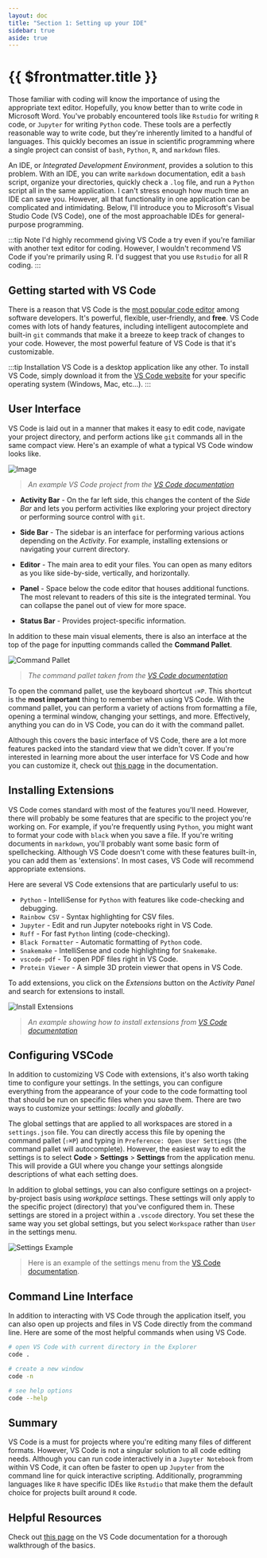 ```yaml
---
layout: doc
title: "Section 1: Setting up your IDE"
sidebar: true
aside: true
---
```


# {{ $frontmatter.title }}

Those familiar with coding will know the importance of using the appropriate text editor. Hopefully, you know better than to write code in Microsoft Word. You've probably encountered tools like `Rstudio` for writing `R` code, or `Jupyter` for writing `Python` code. These tools are a perfectly reasonable way to write code, but they're inherently limited to a handful of languages. This quickly becomes an issue in scientific programming where a single project can consist of `bash`, `Python`, `R`, and `markdown` files.

An IDE, or _Integrated Development Environment_, provides a solution to this problem. With an IDE, you can write `markdown` documentation, edit a `bash` script, organize your directories, quickly check a `.log` file, and run a `Python` script all in the same application. I can't stress enough how much time an IDE can save you. However, all that functionality in one application can be complicated and intimidating. Below, I'll introduce you to Microsoft's Visual Studio Code (VS Code), one of the most approachable IDEs for general-purpose programming.

:::tip Note
I'd highly recommend giving VS Code a try even if you're familiar with another text editor for coding. However, I wouldn't recommend VS Code if you're primarily using R. I'd suggest that you use `Rstudio` for all R coding.
:::

## Getting started with VS Code

There is a reason that VS Code is the [most popular code editor](https://survey.stackoverflow.co/2023/#section-most-popular-technologies-integrated-development-environment) among software developers. It's powerful, flexible, user-friendly, and **free**. VS Code comes with lots of handy features, including intelligent autocomplete and built-in `git` commands that make it a breeze to keep track of changes to your code. However, the most powerful feature of VS Code is that it's customizable.

:::tip Installation
VS Code is a desktop application like any other. To install VS Code, simply download it from the [VS Code website](https://code.visualstudio.com/) for your specific operating system (Windows, Mac, etc...).
:::

## User Interface

VS Code is laid out in a manner that makes it easy to edit code, navigate your project directory, and perform actions like `git` commands all in the same compact view. Here's an example of what a typical VS Code window looks like.

![Image](https://code.visualstudio.com/assets/docs/getstarted/userinterface/hero.png)
> *An example VS Code project from the [VS Code documentation](https://code.visualstudio.com/docs/getstarted/userinterface)*

- **Activity Bar** - On the far left side, this changes the content of the _Side Bar_ and lets you perform activities like exploring your project directory or performing source control with `git`.

- **Side Bar** - The sidebar is an interface for performing various actions depending on the _Activity_. For example, installing extensions or navigating your current directory.

- **Editor** - The main area to edit your files. You can open as many editors as you like side-by-side, vertically, and horizontally.

- **Panel** - Space below the code editor that houses additional functions. The most relevant to readers of this site is the integrated terminal. You can collapse the panel out of view for more space.

- **Status Bar** - Provides project-specific information.

In addition to these main visual elements, there is also an interface at the top of the page for inputting commands called the **Command Pallet**.

![Command Pallet](https://code.visualstudio.com/assets/docs/getstarted/userinterface/commands.png)
> *The command pallet taken from the [VS Code documentation](https://code.visualstudio.com/docs/getstarted/userinterface)*

To open the command pallet, use the keyboard shortcut `⇧⌘P`. This shortcut is the **most important** thing to remember when using VS Code. With the command pallet, you can perform a variety of actions from formatting a file, opening a terminal window, changing your settings, and more. Effectively, anything you can do in VS Code, you can do it with the command pallet.

Although this covers the basic interface of VS Code, there are a lot more features packed into the standard view that we didn't cover. If you're interested in learning more about the user interface for VS Code and how you can customize it, check out [this page](https://code.visualstudio.com/docs/getstarted/userinterface) in the documentation.

## Installing Extensions

VS Code comes standard with most of the features you'll need. However, there will probably be some features that are specific to the project you're working on. For example, if you're frequently using `Python`, you might want to format your code with `black` when you save a file. If you're writing documents in `markdown`, you'll probably want some basic form of spellchecking. Although VS Code doesn't come with these features built-in, you can add them as 'extensions'. In most cases, VS Code will recommend appropriate extensions.

Here are several VS Code extensions that are particularly useful to us:

- `Python` - IntelliSense for `Python` with features like code-checking and debugging.
- `Rainbow CSV` - Syntax highlighting for CSV files.
- `Jupyter` - Edit and run Jupyter notebooks right in VS Code.
- `Ruff` - For fast `Python` linting (code-checking).
- `Black Formatter` - Automatic formatting of `Python` code.
- `Snakemake` -  IntelliSense and code highlighting for `Snakemake`.
- `vscode-pdf` - To open PDF files right in VS Code.
- `Protein Viewer` - A simple 3D protein viewer that opens in VS Code.

To add extensions, you click on the _Extensions_ button on the _Activity Panel_ and search for extensions to install.

![Install Extensions](https://code.visualstudio.com/assets/docs/getstarted/tips-and-tricks/show-popular-extensions.png)
> *An example showing how to install extensions from [VS Code documentation](https://code.visualstudio.com/docs/getstarted/tips-and-tricks#_install-extensions)*

## Configuring VSCode

In addition to customizing VS Code with extensions, it's also worth taking time to configure your settings. In the settings, you can configure everything from the appearance of your code to the code formatting tool that should be run on specific files when you save them. There are two ways to customize your settings: _locally_ and _globally_.

The global settings that are applied to all workspaces are stored in a `settings.json` file. You can directly access this file by opening the command pallet (`⇧⌘P`) and typing in `Preference: Open User Settings` (the command pallet will autocomplete). However, the easiest way to edit the settings is to select **Code** > **Settings** > **Settings** from the application menu. This will provide a GUI where you change your settings alongside descriptions of what each setting does.

In addition to global settings, you can also configure settings on a project-by-project basis using _workplace_ settings. These settings will only apply to the specific project (directory) that you've configured them in. These settings are stored in a project within a `.vscode` directory. You set these the same way you set global settings, but you select `Workspace` rather than `User` in the settings menu.

![Settings Example](https://code.visualstudio.com/assets/docs/getstarted/settings/settings-modified.png)
> Here is an example of the settings menu from the [VS Code documentation](https://code.visualstudio.com/docs/getstarted/settings#_settingsjson).

## Command Line Interface

In addition to interacting with VS Code through the application itself, you can also open up projects and files in VS Code directly from the command line. Here are some of the most helpful commands when using VS Code.

```bash
# open VS Code with current directory in the Explorer
code .

# create a new window
code -n

# see help options
code --help
```

## Summary

VS Code is a must for projects where you're editing many files of different formats. However, VS Code is not a singular solution to all code editing needs. Although you can run code interactively in a `Jupyter Notebook` from within VS Code, it can often be faster to open up `Jupyter` from the command line for quick interactive scripting. Additionally, programming languages like `R` have specific IDEs like `Rstudio` that make them the default choice for projects built around `R` code.

## Helpful Resources

Check out [this page](https://code.visualstudio.com/docs/introvideos/basics) on the VS Code documentation for a thorough walkthrough of the basics.
